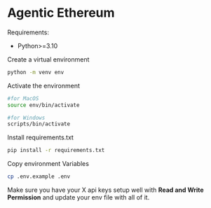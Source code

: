 # Agentic Ethereum

Requirements: 
- Python>=3.10

Create a virtual environment
```bash
python -m venv env
```

Activate the environment
```bash
#for MacOS
source env/bin/activate
```

```bash
#for Windows
scripts/bin/activate
```

Install requirements.txt
```bash
pip install -r requirements.txt 
``` 
Copy environment Variables

```bash 
cp .env.example .env
```

Make sure you have your X api keys setup well with **Read and Write Permission** and update your env file with all of it.

